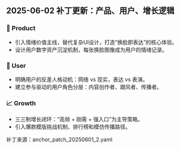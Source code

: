 ## 2025-06-02 补丁更新：产品、用户、增长逻辑

### 📌 Product
- 引入情绪价值主线，替代复杂UI设计，打造“换脸即表达”的核心体验。
- 设计用户数字资产沉淀机制，每张换脸图像成为用户的情绪记录。

### 👤 User
- 明确用户的反差人格动机：网络 vs 现实，表达 vs 表演。
- 建立参与驱动的用户角色分层：内容创作者、跟风者、传播者。

### 📈 Growth
- 三三制增长闭环：“高频 + 刚需 + 强入口”为主导策略。
- 引入爆款模版挑战机制、排行榜和模仿传播路径。

补丁来源：anchor_patch_20250601_2.yaml
